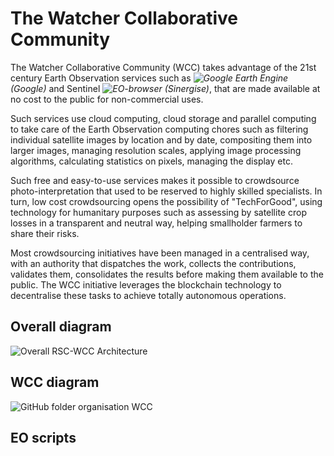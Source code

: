 # The Watcher Collaborative Community

The Watcher Collaborative Community (WCC) takes advantage of the 21st century Earth Observation services such as _![Google Earth Engine](https://code.earthengine.google.com/) (Google)_ and Sentinel _![EO-browser](https://apps.sentinel-hub.com/eo-browser/) (Sinergise)_, that are made available at no cost to the public for non-commercial uses. 

Such services use cloud computing, cloud storage and parallel computing to take care of the Earth Observation computing chores such as filtering individual satellite images by location and by date, compositing them into larger images, managing resolution scales, applying image processing algorithms, calculating statistics on pixels, managing the display etc.

Such free and easy-to-use services makes it possible to crowdsource photo-interpretation that used to be reserved to highly skilled specialists. In turn, low cost crowdsourcing opens the possibility of "TechForGood", using technology for humanitary purposes such as assessing by satellite crop losses in a transparent and neutral way, helping smallholder farmers to share their risks.

Most crowdsourcing initiatives have been managed in a centralised way, with an authority that dispatches the work, collects the contributions, validates them, consolidates the results before making them available to the public. The WCC initiative leverages the blockchain technology to decentralise these tasks to achieve totally autonomous operations.

## Overall diagram
![Overall RSC-WCC Architecture](https://raw.githubusercontent.com/kvutien/Top-Level/master/common/images/20200717%20RSC-WCC%20Overall%20Architecture.png)

## WCC diagram
![GitHub folder organisation WCC](https://raw.githubusercontent.com/kvutien/Top-Level/master/common/images/20200717%20WCC%20Github%20Folders.png)

## EO scripts
 
